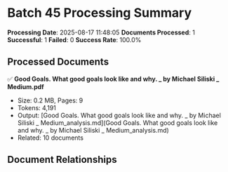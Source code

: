 # Batch 45 Processing Summary

**Processing Date**: 2025-08-17 11:48:05
**Documents Processed**: 1
**Successful**: 1
**Failed**: 0
**Success Rate**: 100.0%

## Processed Documents

✅ **Good Goals. What good goals look like and why. _ by Michael Siliski _ Medium.pdf**
   - Size: 0.2 MB, Pages: 9
   - Tokens: 4,191
   - Output: [Good Goals. What good goals look like and why. _ by Michael Siliski _ Medium_analysis.md](Good Goals. What good goals look like and why. _ by Michael Siliski _ Medium_analysis.md)
   - Related: 10 documents

## Document Relationships
